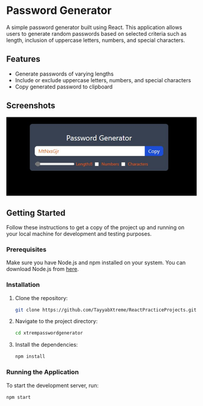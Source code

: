 # Password Generator

A simple password generator built using React. This application allows users to generate random passwords based on selected criteria such as length, inclusion of uppercase letters, numbers, and special characters.

## Features

- Generate passwords of varying lengths
- Include or exclude uppercase letters, numbers, and special characters
- Copy generated password to clipboard

## Screenshots

![Screenshot](Pic.jpg)

## Getting Started

Follow these instructions to get a copy of the project up and running on your local machine for development and testing purposes.

### Prerequisites

Make sure you have Node.js and npm installed on your system. You can download Node.js from [here](https://nodejs.org/).

### Installation

1. Clone the repository:
    ```bash
    git clone https://github.com/TayyabXtreme/ReactPracticeProjects.git
    ```

2. Navigate to the project directory:
    ```bash
    cd xtrempasswordgenerator
    ```

3. Install the dependencies:
    ```bash
    npm install
    ```

### Running the Application

To start the development server, run:
```bash
npm start
